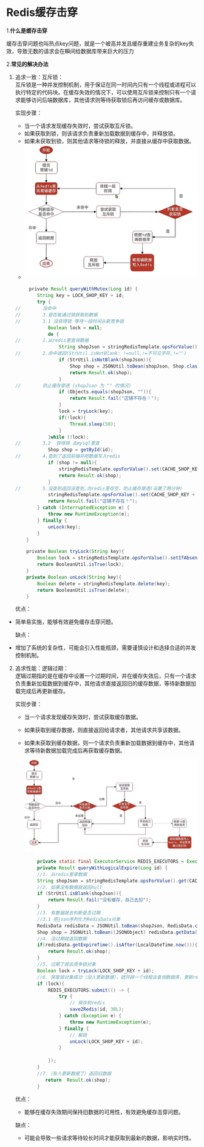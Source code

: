 # Redis缓存击穿

1.**什么是缓存击穿**

缓存击穿问题也叫热点key问题，就是一个被高并发且缓存重建业务复杂的key失效，导致无数的请求会在瞬间给数据库带来巨大的压力

2.**常见的解决办法**

1. 追求一致：互斥锁：  
   互斥锁是一种并发控制机制，用于保证在同一时间内只有一个线程或进程可以执行特定的代码块。在缓存失效的情况下，可以使用互斥锁来控制只有一个请求能够访问后端数据库，其他请求则等待获取锁后再访问缓存或数据库。
   
   实现步骤：
   
   - 当一个请求发现缓存失效时，尝试获取互斥锁。
   - 如果获取到锁，则该请求负责重新加载数据到缓存中，并释放锁。
   - 如果未获取到锁，则其他请求等待锁的释放，并直接从缓存中获取数据。
   - ![](./image/Snipaste_2023-12-02_17-18-55.png)
   
   ```java
        private Result queryWithMutex(Long id) {
           String key = LOCK_SHOP_KEY + id;
           try {
   //        没命中
   //        3.是否能通过锁获取到数据
   //        3.1 没获得锁 等待一段时间从新竞争锁
               Boolean lock = null;
               do {
   //        1.从redis里查询数据
                   String shopJson = stringRedisTemplate.opsForValue().get(CACHE_SHOP_KEY + id);
   //        2.命中返回(StrUtil.isNotBlank: !=null,!=不可见字符,!="")
                   if (StrUtil.isNotBlank(shopJson)){
                       Shop shop = JSONUtil.toBean(shopJson, Shop.class);
                       return Result.ok(shop);
                   }
   //        防止缓存穿透 (shopJson 为 "" 的情况)
                   if (Objects.equals(shopJson, "")){
                       return Result.fail("店铺不存在！");
                   }
                   lock = tryLock(key);
                   if(!lock){
                       Thread.sleep(50);
                   }
               }while (!lock);
   //        3.2  获得锁 去mysql里查
               Shop shop = getById(id);
   //        4.查到了返回前端并把数据写入redis
               if (shop != null){
                   stringRedisTemplate.opsForValue().set(CACHE_SHOP_KEY + id, JSONUtil.toJsonStr(shop), CACHE_SHOP_TTL, TimeUnit.MINUTES);
                   return Result.ok(shop);
               }
   //        5.没查到返回没查到,向redis里存空，防止缓存穿透(设置了两分钟)
               stringRedisTemplate.opsForValue().set(CACHE_SHOP_KEY + id, "", CACHE_NULL_TTL, TimeUnit.MINUTES);
               return Result.fail("店铺不存在！");
           } catch (InterruptedException e) {
               throw new RuntimeException(e);
           } finally {
               unLock(key);
           }
       }
   ```
   
   ```java
       private Boolean tryLock(String key){
           Boolean lock = stringRedisTemplate.opsForValue().setIfAbsent(key, "lock", 30, TimeUnit.SECONDS);
           return BooleanUtil.isTrue(lock);
       }
       private Boolean unLock(String key){
           Boolean delete = stringRedisTemplate.delete(key);
           return BooleanUtil.isTrue(delete);
       }
   ```

   优点：

- 简单易实施，能够有效避免缓存击穿问题。
  
  缺点：

- 增加了系统的复杂性，可能会引入性能瓶颈，需要谨慎设计和选择合适的并发控制机制。
2. 追求性能：逻辑过期：  
   逻辑过期指的是在缓存中设置一个过期时间，并在缓存失效后，只有一个请求负责重新加载数据到缓存中，其他请求直接返回旧的缓存数据，等待新数据加载完成后再更新缓存。
   
   实现步骤：
   
   - 当一个请求发现缓存失效时，尝试获取缓存数据。
   
   - 如果获取到缓存数据，则直接返回给请求者，其他请求共享该数据。
   
   - 如果未获取到缓存数据，则一个请求负责重新加载数据到缓存中，其他请求等待新数据加载完成后再获取缓存数据。
     
     ![](./image/Snipaste_2023-12-02_19-58-31.png)
   
   ```java
           private static final ExecutorService REDIS_EXECUTORS = Executors.newFixedThreadPool(10);
           private Result queryWithLogicalExpire(Long id) {
           //1. 从redis里拿数据
           String shopJson = stringRedisTemplate.opsForValue().get(CACHE_SHOP_KEY + id);
           //2. 如果没有数据就返回null
           if (StrUtil.isBlank(shopJson)){
               return Result.fail("没有缓存，自己去加");
           }
           //3. 有数据就去判断是否过期
           //3.1 把json序列化为RedisData对象
           RedisData redisData = JSONUtil.toBean(shopJson, RedisData.class);
           Shop shop = JSONUtil.toBean((JSONObject) redisData.getData(), Shop.class);
           //4. 没过期就返回数据
           if(redisData.getExpireTime().isAfter(LocalDateTime.now())){
               return Result.ok(shop);
           }
           //5. 过期了就去竞争锁对象
           Boolean lock = tryLock(LOCK_SHOP_KEY + id);
           //6. 获取锁对象成功（没人更新数据），就开辟一个线程去查询数据库，更新redis数据，关闭锁对象
           if (lock){
               REDIS_EXECUTORS.submit(() -> {
                   try {
                       // 保存到redis
                       save2Redis(id, 30L);
                   } catch (Exception e) {
                       throw new RuntimeException(e);
                   } finally {
                       // 解锁
                       unLock(LOCK_SHOP_KEY + id);
                   }
   
               });
           }
           //7.（有人更新数据了）返回旧数据
              return  Result.ok(shop);
           }
   ```
   
   
   
   优点：
   
   - 能够在缓存失效期间保持旧数据的可用性，有效避免缓存击穿问题。
   
   缺点：
   
   - 可能会导致一些请求等待较长时间才能获取到最新的数据，影响实时性。
